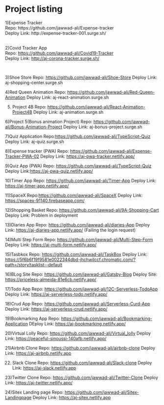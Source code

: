 <h1>Project listing </h1>
1)Expense Tracker <br />
Repo: https://github.com/jawwad-ali/Expense-tracker <br />
Deploy Link: http://expense-tracker-001.surge.sh/ <br />

<br />

2)Covid Tracker App <br />
Repo: https://github.com/jawwad-ali/Covid19-Tracker <br />
Deploy Link: http://aj-corona-tracker.surge.sh/ <br />

<br />

3)Shoe Store
Repo: https://github.com/jawwad-ali/Shoe-Store
Deploy Link: aj-shopping-center.surge.sh

4)Red Queen Animation
Repo: https://github.com/jawwad-ali/Red-Queen-Animation
Deploy Link: aj-react-animation.surge.sh

5) Project 4B
Repo: https://github.com/jawwad-ali/React-Animation-Project4B
Deploy Link: aj-animation.surge.sh

6)Project 5(Bonus animation Project)
Repo: https://github.com/jawwad-ali/Bonus-Animation-Project
Deploy Link: aj-bonus-project.surge.sh

7)Quiz Application
Repo:https://github.com/jawwad-ali/TypeScript-Quiz
Deploy Link: aj-quiz.surge.sh

8)Expense tracker (PWA)
Repo: https://github.com/jawwad-ali/Expense-Tracker-PWA-02
Deploy Link: https://aj-pwa-tracker.netlify.app/

9)Quiz App (PWA)
Repo: https://github.com/jawwad-ali/TypeScript-Quiz
Deploy Link:https://aj-pwa-quiz.netlify.app/

10)Timer App
Repo: https://github.com/jawwad-ali/Timer-App
Deploy Link: https://aj-timer-app.netlify.app/

11)SpaceX
Repo:https://github.com/jawwad-ali/SpaceX
Deploy Link: https://spacex-91140.firebaseapp.com/

12)Shopping Basket
Repo: https://github.com/jawwad-ali/9A-Shopping-Cart
Deploy Link: Problem in deployment

13)Diaries App
Repo: https://github.com/jawwad-ali/diaries-App
Deploy Link: https://aj-diaries-app.netlify.app/ (Failing the login request)

14)Multi Step Form
Repo: https://github.com/jawwad-ali/Multi-Step-Form
Deploy Link: https://aj-multi-form.netlify.app/

15)Tasbkox
Repo: https://github.com/jawwad-ali/TaskBox
Deploy Link: https://5f6b6f19f9581e0022344dbd-jhchwilccf.chromatic.com/?path=/story/tasklist--default

16)BLog Site
Repo:  https://github.com/jawwad-ali/Gatsby-Blog
Deploy Site: https://priceless-almeida-81e6cb.netlify.app/

17)Todo App
Repo: https://github.com/jawwad-ali/12C-Serverless-TodoApp
Deploy Link: https://aj-serverless-todo.netlify.app/

18)Crud App
Repo: https://github.com/jawwad-ali/Serverless-Curd-App
Deploy Link: https://aj-serverless-crud.netlify.app/

19)Bookmarking App
Repo: https://github.com/jawwad-ali/Bookmarking-Application
DEploy Link: https://aj-bookmarking.netlify.app/

20)Virtual Lolly
Repo: https://github.com/jawwad-ali/Virtual_lolly
Deploy Link: https://peaceful-sinoussi-140afb.netlify.app/

21)Airbnb Clone
Repo: https://github.com/jawwad-ali/airbnb-clone
Deploy Link: https://aj-airbnb.netlify.app

22) Slack Clone
Repo: https://github.com/jawwad-ali/Slack-clone
Deploy Link: https://aj-slack.netlify.app

23)Twitter Clone
Repo: https://github.com/jawwad-ali/Twitter-Clone
Deploy Link: https://aj-twitter.netlify.app/

24)Sitex Landing page
Repo: https://github.com/jawwad-ali/Sitex-Landingpage
Deploy Link: https://aj-sitex.netlify.app
